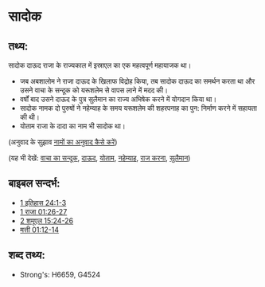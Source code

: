 # सादोक #

## तथ्य: ##

सादोक दाऊद राजा के राज्यकाल में इस्राएल का एक महत्वपूर्ण महायाजक था।

* जब अबशालोम ने राजा दाऊद के खिलाफ विद्रोह किया, तब सादोक दाऊद का समर्थन करता था और उसने वाचा के सन्दूक को यरूशलेम से  वापस लाने में मदद की।
* वर्षों बाद उसने दाऊद के पुत्र सुलैमान का राज्य अभिषेक करने में योगदान किया था।
* सादोक नामक दो पुरुषों ने नहेम्याह के समय यरूशलेम की शहरपनाह का पुन: निर्माण करने में सहायता की थी।
* योताम राजा के दादा का नाम भी सादोक था।

(अनुवाद के सुझाव [नामों का अनुवाद कैसे करें](rc://en/ta/man/translate/translate-names))

(यह भी देखें: [वाचा का सन्दूक](../kt/arkofthecovenant.md), [दाऊद](../names/david.md), [योताम](../names/jotham.md), [नहेम्याह](../names/nehemiah.md), [राज करना](../other/reign.md), [सुलैमान](../names/solomon.md))

## बाइबल सन्दर्भ: ##

* [1 इतिहास 24:1-3](rc://en/tn/help/1ch/24/01)
* [1 राजा 01:26-27](rc://en/tn/help/1ki/01/26)
* [2 शमूएल 15:24-26](rc://en/tn/help/2sa/15/24)
* [मत्ती 01:12-14](rc://en/tn/help/mat/01/12)

## शब्द तथ्य: ##

* Strong's: H6659, G4524
